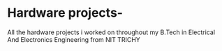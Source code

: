 # Hardware projects-
All the hardware projects i worked on throughout my B.Tech in Electrical And Electronics Engineering from NIT TRICHY
